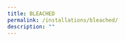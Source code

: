 ```yaml
---
title: BLEACHED
permalink: /installations/bleached/
description: ""
---
```

<p style="font-size:17px; line-height:40px"> </p>
